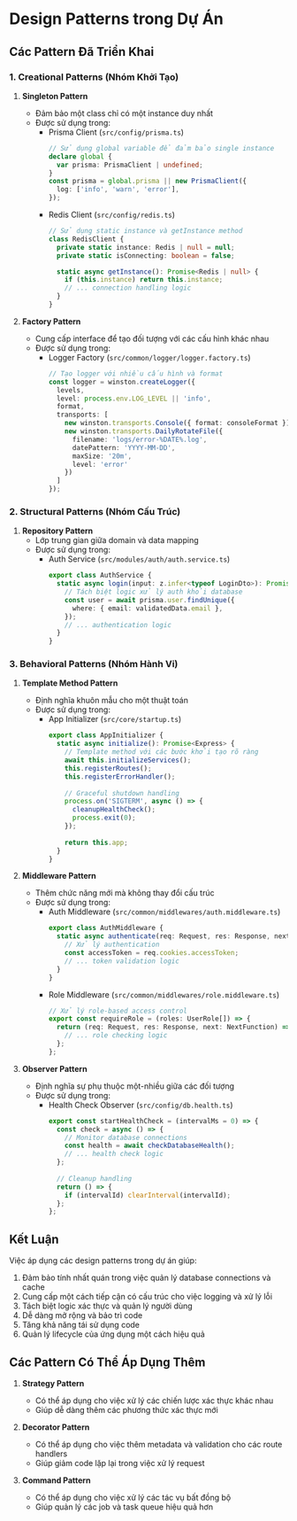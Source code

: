 # Design Patterns trong Dự Án

## Các Pattern Đã Triển Khai

### 1. Creational Patterns (Nhóm Khởi Tạo)
1. **Singleton Pattern**
   - Đảm bảo một class chỉ có một instance duy nhất
   - Được sử dụng trong:
     - Prisma Client (`src/config/prisma.ts`)
       ```typescript
       // Sử dụng global variable để đảm bảo single instance
       declare global {
         var prisma: PrismaClient | undefined;
       }
       const prisma = global.prisma || new PrismaClient({
         log: ['info', 'warn', 'error'],
       });
       ```
     - Redis Client (`src/config/redis.ts`)
       ```typescript
       // Sử dụng static instance và getInstance method
       class RedisClient {
         private static instance: Redis | null = null;
         private static isConnecting: boolean = false;

         static async getInstance(): Promise<Redis | null> {
           if (this.instance) return this.instance;
           // ... connection handling logic
         }
       }
       ```

2. **Factory Pattern**
   - Cung cấp interface để tạo đối tượng với các cấu hình khác nhau
   - Được sử dụng trong:
     - Logger Factory (`src/common/logger/logger.factory.ts`)
       ```typescript
       // Tạo logger với nhiều cấu hình và format
       const logger = winston.createLogger({
         levels,
         level: process.env.LOG_LEVEL || 'info',
         format,
         transports: [
           new winston.transports.Console({ format: consoleFormat }),
           new winston.transports.DailyRotateFile({
             filename: 'logs/error-%DATE%.log',
             datePattern: 'YYYY-MM-DD',
             maxSize: '20m',
             level: 'error'
           })
         ]
       });
       ```

### 2. Structural Patterns (Nhóm Cấu Trúc)
1. **Repository Pattern**
   - Lớp trung gian giữa domain và data mapping
   - Được sử dụng trong:
     - Auth Service (`src/modules/auth/auth.service.ts`)
       ```typescript
       export class AuthService {
         static async login(input: z.infer<typeof LoginDto>): Promise<AuthResponseDto> {
           // Tách biệt logic xử lý auth khỏi database
           const user = await prisma.user.findUnique({
             where: { email: validatedData.email },
           });
           // ... authentication logic
         }
       }
       ```

### 3. Behavioral Patterns (Nhóm Hành Vi)
1. **Template Method Pattern**
   - Định nghĩa khuôn mẫu cho một thuật toán
   - Được sử dụng trong:
     - App Initializer (`src/core/startup.ts`)
       ```typescript
       export class AppInitializer {
         static async initialize(): Promise<Express> {
           // Template method với các bước khởi tạo rõ ràng
           await this.initializeServices();
           this.registerRoutes();
           this.registerErrorHandler();
           
           // Graceful shutdown handling
           process.on('SIGTERM', async () => {
             cleanupHealthCheck();
             process.exit(0);
           });
           
           return this.app;
         }
       }
       ```

2. **Middleware Pattern**
   - Thêm chức năng mới mà không thay đổi cấu trúc
   - Được sử dụng trong:
     - Auth Middleware (`src/common/middlewares/auth.middleware.ts`)
       ```typescript
       export class AuthMiddleware {
         static async authenticate(req: Request, res: Response, next: NextFunction) {
           // Xử lý authentication
           const accessToken = req.cookies.accessToken;
           // ... token validation logic
         }
       }
       ```
     - Role Middleware (`src/common/middlewares/role.middleware.ts`)
       ```typescript
       // Xử lý role-based access control
       export const requireRole = (roles: UserRole[]) => {
         return (req: Request, res: Response, next: NextFunction) => {
           // ... role checking logic
         };
       };
       ```

3. **Observer Pattern**
   - Định nghĩa sự phụ thuộc một-nhiều giữa các đối tượng
   - Được sử dụng trong:
     - Health Check Observer (`src/config/db.health.ts`)
       ```typescript
       export const startHealthCheck = (intervalMs = 0) => {
         const check = async () => {
           // Monitor database connections
           const health = await checkDatabaseHealth();
           // ... health check logic
         };
         
         // Cleanup handling
         return () => {
           if (intervalId) clearInterval(intervalId);
         };
       };
       ```

## Kết Luận
Việc áp dụng các design patterns trong dự án giúp:
1. Đảm bảo tính nhất quán trong việc quản lý database connections và cache
2. Cung cấp một cách tiếp cận có cấu trúc cho việc logging và xử lý lỗi
3. Tách biệt logic xác thực và quản lý người dùng
4. Dễ dàng mở rộng và bảo trì code
5. Tăng khả năng tái sử dụng code
6. Quản lý lifecycle của ứng dụng một cách hiệu quả

## Các Pattern Có Thể Áp Dụng Thêm
1. **Strategy Pattern**
   - Có thể áp dụng cho việc xử lý các chiến lược xác thực khác nhau
   - Giúp dễ dàng thêm các phương thức xác thực mới

2. **Decorator Pattern**
   - Có thể áp dụng cho việc thêm metadata và validation cho các route handlers
   - Giúp giảm code lặp lại trong việc xử lý request

3. **Command Pattern**
   - Có thể áp dụng cho việc xử lý các tác vụ bất đồng bộ
   - Giúp quản lý các job và task queue hiệu quả hơn
